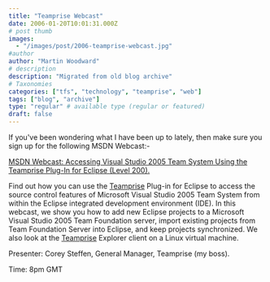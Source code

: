 ```yaml
---
title: "Teamprise Webcast"
date: 2006-01-20T10:01:31.000Z
# post thumb
images:
  - "/images/post/2006-teamprise-webcast.jpg"
#author
author: "Martin Woodward"
# description
description: "Migrated from old blog archive"
# Taxonomies
categories: ["tfs", "technology", "teamprise", "web"]
tags: ["blog", "archive"]
type: "regular" # available type (regular or featured)
draft: false
---
```


If you've been wondering what I have been up to lately, then make sure you sign up for the following MSDN Webcast:-

[MSDN Webcast: Accessing Visual Studio 2005 Team System Using the Teamprise Plug-In for Eclipse (Level 200).](http://www.microsoft.com/communities/eventdetails.mspx?CMTYSvcSource=MSCOMMedia&Params=%7eCMTYDataSvcParams%5e%7earg+Name%3d%22ID%22+Value%3d%221032289495%22%2f%5e%7earg+Name%3d%22ProviderID%22+Value%3d%22A6B43178-497C-4225-BA42-DF595171F04C%22%2f%5e%7earg+Name%3d%22lang%22+Value%3d%22en%22%2f%5e%7earg+Name%3d%22cr%22+Value%3d%22US%22%2f%5e%7esParams%5e%7e%2fsParams%5e%7e%2fCMTYDataSvcParams%5e)

Find out how you can use the [Teamprise](http://www.teamprise.com) Plug-in for Eclipse to access the source control features of Microsoft Visual Studio 2005 Team System from within the Eclipse integrated development environment (IDE). In this webcast, we show you how to add new Eclipse projects to a Microsoft Visual Studio 2005 Team Foundation server, import existing projects from Team Foundation Server into Eclipse, and keep projects synchronized. We also look at the [Teamprise](http://www.teamprise.com) Explorer client on a Linux virtual machine.

Presenter: Corey Steffen, General Manager, Teamprise (my boss).

Time: 8pm GMT
